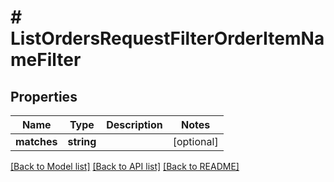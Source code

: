 # # ListOrdersRequestFilterOrderItemNameFilter

## Properties

Name | Type | Description | Notes
------------ | ------------- | ------------- | -------------
**matches** | **string** |  | [optional]

[[Back to Model list]](../../README.md#models) [[Back to API list]](../../README.md#endpoints) [[Back to README]](../../README.md)
